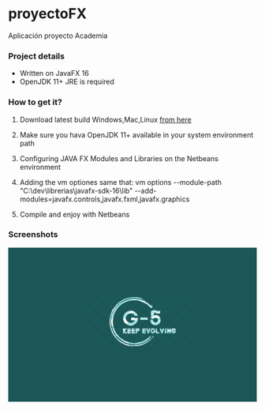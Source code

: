 # proyectoFX
Aplicación proyecto Academia

### Project details
- Written on JavaFX 16
- OpenJDK 11+ JRE is required

### How to get it?
 1. Download latest build Windows,Mac,Linux [from here](https://github.com/proyectosdam2021/proyectoFX)
 2. Make sure you hava OpenJDK 11+ available in your system environment path
 3. Configuring JAVA FX Modules and Libraries on the Netbeans environment
 4. Adding the vm optiones same that:
 vm options
--module-path "C:\dev\librerias\javafx-sdk-16\lib" --add-modules=javafx.controls,javafx.fxml,javafx.graphics

 5. Compile and enjoy with Netbeans


### Screenshots
<img src=https://github.com/proyectosdam2021/proyectoFX/blob/Master2/src/imagenes/academia2.png>
